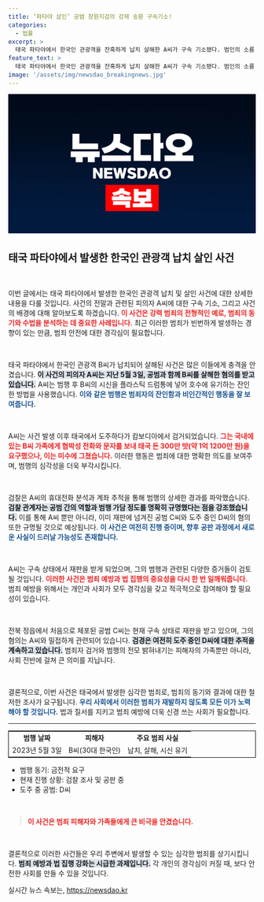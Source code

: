 ```yaml
---
title: ‘파타야 살인’ 공범 창원지검의 강제 송환 구속기소!
categories:
  - 법률
excerpt: >
  태국 파타야에서 한국인 관광객을 잔혹하게 납치 살해한 A씨가 구속 기소됐다. 범인의 소름 끼치는 범행과 공범 추적의 전말이 밝혀지면서 긴장감은 최고조에 달하고 있다. 누가, 왜 이러한 범죄를 저질렀는지 알아보자!
feature_text: >
  태국 파타야에서 한국인 관광객을 잔혹하게 납치 살해한 A씨가 구속 기소됐다. 범인의 소름 끼치는 범행과 공범 추적의 전말이 밝혀지면서 긴장감은 최고조에 달하고 있다. 누가, 왜 이러한 범죄를 저질렀는지 알아보자!
image: '/assets/img/newsdao_breakingnews.jpg'
---
```


<p><img src="/assets/img/newsdao_breakingnews.jpg" alt="koreaapp 속보" /></p>

<h2 data-ke-size="size26">태국 파타야에서 발생한 한국인 관광객 납치 살인 사건</h2>

<p data-ke-size="size16">&nbsp;</p>

<p>이번 글에서는 태국 파타야에서 발생한 한국인 관광객 납치 및 살인 사건에 대한 상세한 내용을 다룰 것입니다. 사건의 전말과 관련된 피의자 A씨에 대한 구속 기소, 그리고 사건의 배경에 대해 알아보도록 하겠습니다. <b><span style="color: #ee2323;">이 사건은 강력 범죄의 전형적인 예로, 범죄의 동기와 수법을 분석하는 데 중요한 사례입니다.</span></b> 최근 이러한 범죄가 빈번하게 발생하는 경향이 있는 만큼, 범죄 안전에 대한 경각심이 필요합니다.</p>

<p data-ke-size="size16">&nbsp;</p>

<p>태국 파타야에서 한국인 관광객 B씨가 납치되어 살해된 사건은 많은 이들에게 충격을 안겼습니다. <b><span style="background-color: #21538527;">이 사건의 피의자 A씨는 지난 5월 3일, 공범과 함께 B씨를 살해한 혐의를 받고 있습니다.</span></b> A씨는 범행 후 B씨의 시신을 플라스틱 드럼통에 넣어 호수에 유기하는 잔인한 방법을 사용했습니다. <b><span style="color: #1a5490;">이와 같은 범행은 범죄자의 잔인함과 비인간적인 행동을 잘 보여줍니다.</span></b></p>

<p data-ke-size="size16">&nbsp;</p>

<p>A씨는 사건 발생 이후 태국에서 도주하다가 캄보디아에서 검거되었습니다. <b><span style="color: #ee2323;">그는 국내에 있는 B씨 가족에게 협박성 전화와 문자를 보내 태국 돈 300만 밧(약 1억 1200만 원)을 요구했으나, 이는 미수에 그쳤습니다.</span></b> 이러한 행동은 범죄에 대한 명확한 의도를 보여주며, 범행의 심각성을 더욱 부각시킵니다.</p>

<p data-ke-size="size16">&nbsp;</p>

<p>검찰은 A씨의 휴대전화 분석과 계좌 추적을 통해 범행의 상세한 경과를 파악했습니다. <b><span style="background-color: #21538527;">검찰 관계자는 공범 간의 역할과 범행 가담 정도를 명확히 규명했다는 점을 강조했습니다.</span></b> 이를 통해 A씨 뿐만 아니라, 이미 재판에 넘겨진 공범 C씨와 도주 중인 D씨의 혐의 또한 규명될 것으로 예상됩니다. <b><span style="color: #1a5490;">이 사건은 여전히 진행 중이며, 향후 공판 과정에서 새로운 사실이 드러날 가능성도 존재합니다.</span></b></p>

<p data-ke-size="size16">&nbsp;</p>

<p>A씨는 구속 상태에서 재판을 받게 되었으며, 그의 범행과 관련된 다양한 증거들이 검토될 것입니다. <b><span style="color: #ee2323;">이러한 사건은 범죄 예방과 법 집행의 중요성을 다시 한 번 일깨워줍니다.</span></b> 범죄 예방을 위해서는 개인과 사회가 모두 경각심을 갖고 적극적으로 참여해야 할 필요성이 있습니다.</p>

<p data-ke-size="size16">&nbsp;</p>

<p>전북 정읍에서 처음으로 체포된 공범 C씨는 현재 구속 상태로 재판을 받고 있으며, 그의 혐의는 A씨와 밀접하게 관련되어 있습니다. <b><span style="background-color: #21538527;">검경은 여전히 도주 중인 D씨에 대한 추적을 계속하고 있습니다.</span></b> 범죄자 검거와 범행의 전모 밝혀내기는 피해자의 가족뿐만 아니라, 사회 전반에 걸쳐 큰 의미를 지닙니다. </p>

<p data-ke-size="size16">&nbsp;</p>

<p>결론적으로, 이번 사건은 태국에서 발생한 심각한 범죄로, 범죄의 동기와 결과에 대한 철저한 조사가 요구됩니다. <b><span style="color: #1a5490;">우리 사회에서 이러한 범죄가 재발하지 않도록 모든 이가 노력해야 할 것입니다.</span></b> 법과 질서를 지키고 범죄 예방에 더욱 신경 쓰는 사회가 필요합니다. </p>

<hr />

<table style="width: 100%; border: 1px solid #000;">
  <tr>
    <td style="text-align: center; height: 17px;"><b>범행 날짜</b></td>
    <td style="text-align: center; height: 17px;"><b>피해자</b></td>
    <td style="text-align: center; height: 17px;"><b>주요 범죄 사실</b></td>
  </tr>
  <tr>
    <td style="text-align: center; height: 17px;">2023년 5월 3일</td>
    <td style="text-align: center; height: 17px;">B씨(30대 한국인)</td>
    <td style="text-align: center; height: 17px;">납치, 살해, 시신 유기</td>
  </tr>
</table>

<ul>
  <li>범행 동기: 금전적 요구</li>
  <li>현재 진행 상황: 검찰 조사 및 공판 중</li>
  <li>도주 중 공범: D씨</li>
</ul>

<p data-ke-size="size16">&nbsp;</p> 

<blockquote>
  <p><b><span style="color: #ee2323;">이 사건은 범죄 피해자와 가족들에게 큰 비극을 안겼습니다.</span></b></p>
</blockquote> 

<p data-ke-size="size16">&nbsp;</p>

<p>결론적으로 이러한 사건들은 우리 주변에서 발생할 수 있는 심각한 범죄를 상기시킵니다. <b><span style="background-color: #21538527;">범죄 예방과 법 집행 강화는 시급한 과제입니다.</span></b> 각 개인의 경각심이 커질 때, 보다 안전한 사회를 만들 수 있을 것입니다.</p>
실시간 뉴스 속보는, <a href="https://newsdao.kr" rel="dofollow">https://newsdao.kr</a>


